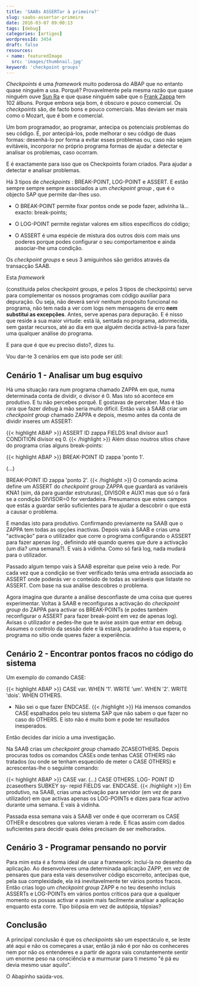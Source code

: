 ```yaml
---
title: 'SAABs ASSERTar à primeira?'
slug: saabs-assertar-primeira
date: 2016-03-07 09:00:13
tags: [debug]
categories: [artigos]
wordpressId: 3454
draft: false
resources:
- name: featuredImage
  src: 'images/thumbnail.jpg'
keyword: 'checkpoint groups'
---
```

_Checkpoints_ é uma _framework_ muito poderosa do ABAP que no entanto quase ninguém a usa. Porquê? Provavelmente pela mesma razão que quase ninguém ouve [Sun Ra][1] e que quase ninguém sabe que o [Frank Zappa][2] tem 102 álbuns. Porque embora seja bom, é obscuro e pouco comercial. Os _checkpoints_ são, de facto bons e pouco comerciais. Mas deviam ser mais como o Mozart, que é bom e comercial.

<!--more-->

Um bom programador, ao programar, antecipa os potenciais problemas do seu código. E, por antecipá-los, pode melhorar o seu código de duas formas: desenhá-lo por forma a evitar esses problemas ou, caso não sejam evitáveis, incorporar no próprio programa formas de ajudar a detectar e analisar os problemas, caso ocorram.

E é exactamente para isso que os Checkpoints foram criados. Para ajudar a detectar e analisar problemas.

Há 3 tipos de _checkpoints_ : BREAK-POINT, LOG-POINT e ASSERT. E estão sempre sempre sempre associados a um _checkpoint group_ , que é o objecto SAP que permite dar-lhes uso.

  * O BREAK-POINT permite fixar pontos onde se pode fazer, adivinha lá... exacto: break-points;

  * O LOG-POINT permite registar valores em sítios específicos do código;

  * O ASSERT é uma espécie de mistura dos outros dois com mais uns poderes porque podes configurar o seu comportamentoe e ainda associar-lhe uma condição.

Os _checkpoint groups_ e seus 3 amiguinhos são geridos através da transacção SAAB.

Esta _framework_

(constituida pelos checkpoint groups, e pelos 3 tipos de checkpoints) serve para complementar os nossos programas com código auxiliar para depuração. Ou seja, não deverá servir nenhum propósito funcional no programa, não tem nada a ver com logs nem mensagens de erro **nem substitui as excepções**. Antes, serve apenas para depuração. E é nisso que reside a sua maior virtude: está lá, sentada no programa, adormecida, sem gastar recursos, até ao dia em que alguém decida activá-la para fazer uma qualquer análise do programa.

E para que é que eu preciso disto?, dizes tu.

Vou dar-te 3 cenários em que isto pode ser útil:

## Cenário 1 - Analisar um bug esquivo

Há uma situação rara num programa chamado ZAPPA em que, numa determinada conta de dividir, o divisor é 0. Mas isto só acontece em produtivo. E tu não percebes porquê. E gostavas de perceber. Mas é tão rara que fazer _debug_ à mão seria muito difícil. Então vais à SAAB criar um _checkpoint group_ chamado ZAPPA e depois, mesmo antes da conta de dividir inseres um ASSERT:

{{< highlight ABAP >}}
ASSERT ID zappa
  FIELDS kna1 divisor aux1
  CONDITION divisor eq 0.
{{< /highlight >}}
Além disso noutros sítios chave do programa crias alguns break-points:

{{< highlight ABAP >}}
BREAK-POINT ID zappa 'ponto 1'.

(...)

BREAK-POINT ID zappa 'ponto 2'.
{{< /highlight >}}
O comando acima define um ASSERT do _checkpoint group_ ZAPPA que guardará as variáveis KNA1 (sim, dá para guardar estruturas), DIVISOR e AUX1 mas que só o fará se a condição DIVISOR=0 for verdadeira. Presumamos que estes campos que estás a guardar serão suficientes para te ajudar a descobrir o que está a causar o problema.

E mandas isto para produtivo. Confirmando previamente na SAAB que o ZAPPA tem todas as opções inactivas. Depois vais à SAAB e crias uma "activação" para o utilizador que corre o programa configurando o ASSERT para fazer apenas _log_ , definindo até quando queres que dure a activação (um dia? uma semana?). E vais à vidinha. Como só fará log, nada mudará para o utilizador.

Passado algum tempo vais à SAAB espreitar que peixe veio à rede. Por cada vez que a condição se tiver verificado terás uma entrada associada ao ASSERT onde poderás ver o conteúdo de todas as variáveis que listaste no ASSERT. Com base na sua análise descobres o problema.

Agora imagina que durante a análise desconfiaste de uma coisa que queres experimentar. Voltas à SAAB e reconfiguras a activação do _checkpoint group_ do ZAPPA para activar os BREAK-POINTs (e podes também reconfigurar o ASSERT para fazer break-point em vez de apenas log). Avisas o utilizador e pedes-lhe que te avise assim que entrar em debug. Assumes o controlo da sessão dele e lá estará, paradinho à tua espera, o programa no sítio onde queres fazer a experiência.

## Cenário 2 - Encontrar pontos fracos no código do sistema

Um exemplo do comando CASE:

{{< highlight ABAP >}}
CASE var.
  WHEN '1'.
    WRITE 'um'.
  WHEN '2'.
    WRITE 'dois'.
  WHEN OTHERS.
*   Não sei o que fazer
ENDCASE.
{{< /highlight >}}
Há imensos comandos CASE espalhados pelo teu sistema SAP que não sabem o que fazer no caso do OTHERS. E isto não é muito bom e pode ter resultados inesperados.

Então decides dar início a uma investigação.

Na SAAB crias um _checkpoint group_ chamado ZCASEOTHERS. Depois procuras todos os comandos CASEs onde tenhas CASE OTHERS não tratados (ou onde se tenham esquecido de meter o CASE OTHERS) e acrescentas-lhe o seguinte comando:

{{< highlight ABAP >}}
  CASE var.
(...)
  CASE OTHERS.
    LOG- POINT ID zcaseothers
      SUBKEY sy- repid
      FIELDS var.
ENDCASE.
{{< /highlight >}}
Em produtivo, na SAAB, crias uma activação para servidor (em vez de para utilizador) em que activas apenas os LOG-POINTs e dizes para ficar activo durante uma semana. E vais à vidinha.

Passada essa semana vais à SAAB ver onde é que ocorreram os CASE OTHER e descobres que valores vieram à rede. E ficas assim com dados suficientes para decidir quais deles precisam de ser melhorados.

## Cenário 3 - Programar pensando no porvir

Para mim esta é a forma ideal de usar a framework: incluí-la no desenho da aplicação.
Ao desenvolveres uma determinada aplicação ZAPP, em vez de pensares que para esta vais desenvolver código escorreito, antecipas que, pela sua complexidade, ela irá inevitavelmente ter vários pontos fracos. Então crias logo um _checkpoint group_ ZAPP e no teu desenho incluis ASSERTs e LOG-POINTs em vários pontos críticos para que a qualquer momento os possas activar e assim mais facilmente analisar a aplicação enquanto esta corre. Tipo biópsia em vez de autópsia, tópsias?

## Conclusão

A principal conclusão é que os _checkpoints_ são um espectáculo e, se leste até aqui e não os começares a usar, então já não é por não os conheceres nem por não os entenderes e a partir de agora vais constantemente sentir um enorme peso na consciência e a murmurar para ti mesmo "é pá eu devia mesmo usar aquilo".

O Abapinho saúda-vos.

   [1]: https://pt.wikipedia.org/wiki/Sun_Ra
   [2]: https://pt.wikipedia.org/wiki/Frank_Zappa
